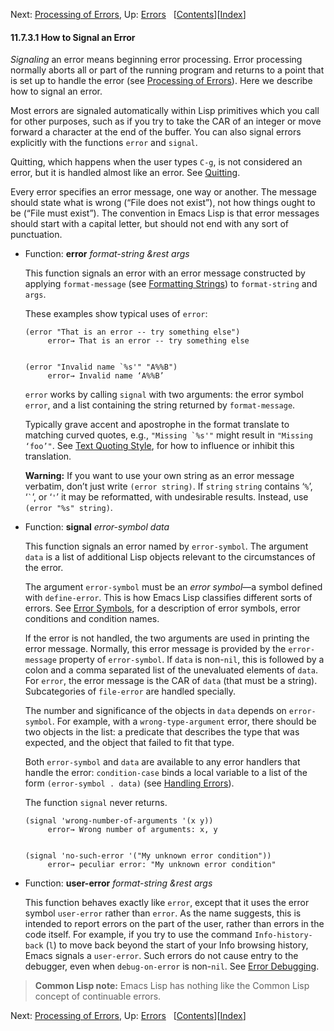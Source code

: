 <!-- This is the GNU Emacs Lisp Reference Manual
corresponding to Emacs version 27.2.

Copyright (C) 1990-1996, 1998-2021 Free Software Foundation,
Inc.

Permission is granted to copy, distribute and/or modify this document
under the terms of the GNU Free Documentation License, Version 1.3 or
any later version published by the Free Software Foundation; with the
Invariant Sections being "GNU General Public License," with the
Front-Cover Texts being "A GNU Manual," and with the Back-Cover
Texts as in (a) below.  A copy of the license is included in the
section entitled "GNU Free Documentation License."

(a) The FSF's Back-Cover Text is: "You have the freedom to copy and
modify this GNU manual.  Buying copies from the FSF supports it in
developing GNU and promoting software freedom." -->

<!-- Created by GNU Texinfo 6.7, http://www.gnu.org/software/texinfo/ -->

Next: [Processing of Errors](Processing-of-Errors.html), Up: [Errors](Errors.html)   \[[Contents](index.html#SEC_Contents "Table of contents")]\[[Index](Index.html "Index")]

#### 11.7.3.1 How to Signal an Error

*Signaling* an error means beginning error processing. Error processing normally aborts all or part of the running program and returns to a point that is set up to handle the error (see [Processing of Errors](Processing-of-Errors.html)). Here we describe how to signal an error.

Most errors are signaled automatically within Lisp primitives which you call for other purposes, such as if you try to take the CAR of an integer or move forward a character at the end of the buffer. You can also signal errors explicitly with the functions `error` and `signal`.

Quitting, which happens when the user types `C-g`, is not considered an error, but it is handled almost like an error. See [Quitting](Quitting.html).

Every error specifies an error message, one way or another. The message should state what is wrong (“File does not exist”), not how things ought to be (“File must exist”). The convention in Emacs Lisp is that error messages should start with a capital letter, but should not end with any sort of punctuation.

*   Function: **error** *format-string \&rest args*

    This function signals an error with an error message constructed by applying `format-message` (see [Formatting Strings](Formatting-Strings.html)) to `format-string` and `args`.

    These examples show typical uses of `error`:

        (error "That is an error -- try something else")
             error→ That is an error -- try something else

    ```
    ```

        (error "Invalid name `%s'" "A%%B")
             error→ Invalid name ‘A%%B’

    `error` works by calling `signal` with two arguments: the error symbol `error`, and a list containing the string returned by `format-message`.

    Typically grave accent and apostrophe in the format translate to matching curved quotes, e.g., ``"Missing `%s'"`` might result in `"Missing ‘foo’"`. See [Text Quoting Style](Text-Quoting-Style.html), for how to influence or inhibit this translation.

    **Warning:** If you want to use your own string as an error message verbatim, don’t just write `(error string)`. If `string` `string` contains ‘`%`’, ‘`` ` ``’, or ‘`'`’ it may be reformatted, with undesirable results. Instead, use `(error "%s" string)`.

<!---->

*   Function: **signal** *error-symbol data*

    This function signals an error named by `error-symbol`. The argument `data` is a list of additional Lisp objects relevant to the circumstances of the error.

    The argument `error-symbol` must be an *error symbol*—a symbol defined with `define-error`. This is how Emacs Lisp classifies different sorts of errors. See [Error Symbols](Error-Symbols.html), for a description of error symbols, error conditions and condition names.

    If the error is not handled, the two arguments are used in printing the error message. Normally, this error message is provided by the `error-message` property of `error-symbol`. If `data` is non-`nil`, this is followed by a colon and a comma separated list of the unevaluated elements of `data`. For `error`, the error message is the CAR of `data` (that must be a string). Subcategories of `file-error` are handled specially.

    The number and significance of the objects in `data` depends on `error-symbol`. For example, with a `wrong-type-argument` error, there should be two objects in the list: a predicate that describes the type that was expected, and the object that failed to fit that type.

    Both `error-symbol` and `data` are available to any error handlers that handle the error: `condition-case` binds a local variable to a list of the form `(error-symbol . data)` (see [Handling Errors](Handling-Errors.html)).

    The function `signal` never returns.

        (signal 'wrong-number-of-arguments '(x y))
             error→ Wrong number of arguments: x, y

    ```
    ```

        (signal 'no-such-error '("My unknown error condition"))
             error→ peculiar error: "My unknown error condition"

<!---->

*   Function: **user-error** *format-string \&rest args*

    This function behaves exactly like `error`, except that it uses the error symbol `user-error` rather than `error`. As the name suggests, this is intended to report errors on the part of the user, rather than errors in the code itself. For example, if you try to use the command `Info-history-back` (`l`) to move back beyond the start of your Info browsing history, Emacs signals a `user-error`. Such errors do not cause entry to the debugger, even when `debug-on-error` is non-`nil`. See [Error Debugging](Error-Debugging.html).

> **Common Lisp note:** Emacs Lisp has nothing like the Common Lisp concept of continuable errors.

Next: [Processing of Errors](Processing-of-Errors.html), Up: [Errors](Errors.html)   \[[Contents](index.html#SEC_Contents "Table of contents")]\[[Index](Index.html "Index")]
